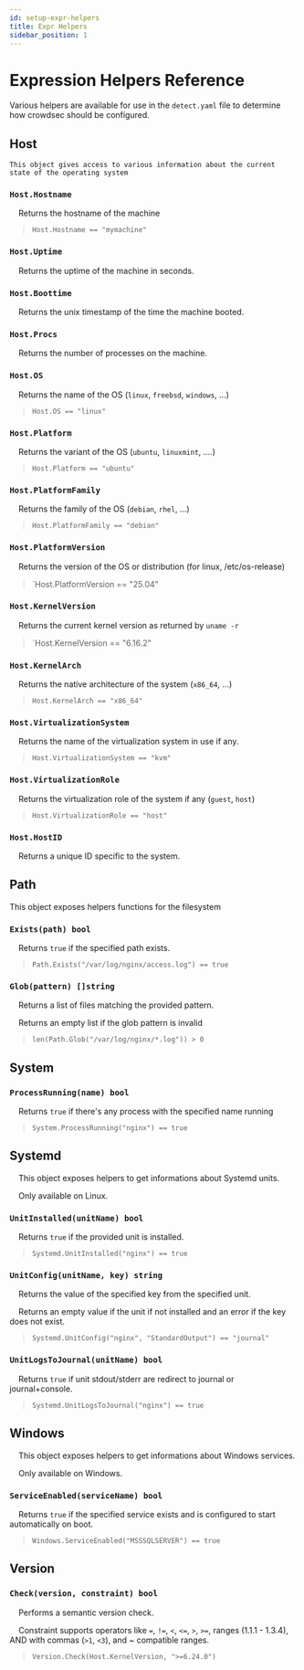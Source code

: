 ```yaml
---
id: setup-expr-helpers
title: Expr Helpers
sidebar_position: 1
---
```


# Expression Helpers Reference

Various helpers are available for use in the `detect.yaml` file to determine how crowdsec should be configured.

## Host

    This object gives access to various information about the current state of the operating system

### `Host.Hostname`

&nbsp;&nbsp;&nbsp;&nbsp;Returns the hostname of the machine

> `Host.Hostname == "mymachine"`

### `Host.Uptime`

&nbsp;&nbsp;&nbsp;&nbsp;Returns the uptime of the machine in seconds.

### `Host.Boottime`

&nbsp;&nbsp;&nbsp;&nbsp;Returns the unix timestamp of the time the machine booted.

### `Host.Procs`

&nbsp;&nbsp;&nbsp;&nbsp;Returns the number of processes on the machine.

### `Host.OS`

&nbsp;&nbsp;&nbsp;&nbsp;Returns the name of the OS (`linux`, `freebsd`, `windows`, ...)

> `Host.OS == "linux"`

### `Host.Platform`

&nbsp;&nbsp;&nbsp;&nbsp;Returns the variant of the OS (`ubuntu`, `linuxmint`,  ....)

> `Host.Platform == "ubuntu"`

### `Host.PlatformFamily`

&nbsp;&nbsp;&nbsp;&nbsp;Returns the family of the OS (`debian`, `rhel`, ...)

> `Host.PlatformFamily == "debian"`

### `Host.PlatformVersion`

&nbsp;&nbsp;&nbsp;&nbsp;Returns the version of the OS or distribution (for linux, /etc/os-release)

> `Host.PlatformVersion == "25.04"

### `Host.KernelVersion`

&nbsp;&nbsp;&nbsp;&nbsp;Returns the current kernel version as returned by `uname -r`

> `Host.KernelVersion == "6.16.2"

### `Host.KernelArch`

&nbsp;&nbsp;&nbsp;&nbsp;Returns the native architecture of the system (`x86_64`, ...)

> `Host.KernelArch == "x86_64"`

### `Host.VirtualizationSystem`

&nbsp;&nbsp;&nbsp;&nbsp;Returns the name of the virtualization system in use if any.

> `Host.VirtualizationSystem == "kvm"`

### `Host.VirtualizationRole`

&nbsp;&nbsp;&nbsp;&nbsp;Returns the virtualization role of the system if any (`guest`, `host`)

> `Host.VirtualizationRole == "host"`

### `Host.HostID`

&nbsp;&nbsp;&nbsp;&nbsp;Returns a unique ID specific to the system.

## Path

This object exposes helpers functions for the filesystem

### `Exists(path) bool`

&nbsp;&nbsp;&nbsp;&nbsp;Returns `true` if the specified path exists.

> `Path.Exists("/var/log/nginx/access.log") == true`

### `Glob(pattern) []string`

&nbsp;&nbsp;&nbsp;&nbsp;Returns a list of files matching the provided pattern.

&nbsp;&nbsp;&nbsp;&nbsp;Returns an empty list if the glob pattern is invalid

> `len(Path.Glob("/var/log/nginx/*.log")) > 0`

## System

### `ProcessRunning(name) bool`

&nbsp;&nbsp;&nbsp;&nbsp;Returns `true` if there's any process with the specified name running

> `System.ProcessRunning("nginx") == true`

## Systemd

&nbsp;&nbsp;&nbsp;&nbsp;This object exposes helpers to get informations about Systemd units.

&nbsp;&nbsp;&nbsp;&nbsp;Only available on Linux.

### `UnitInstalled(unitName) bool`

&nbsp;&nbsp;&nbsp;&nbsp;Returns `true` if the provided unit is installed.

> `Systemd.UnitInstalled("nginx") == true`

### `UnitConfig(unitName, key) string`

&nbsp;&nbsp;&nbsp;&nbsp;Returns the value of the specified key from the specified unit.

&nbsp;&nbsp;&nbsp;&nbsp;Returns an empty value if the unit if not installed and an error if the key does not exist.

> `Systemd.UnitConfig("nginx", "StandardOutput") == "journal"`

### `UnitLogsToJournal(unitName) bool`

&nbsp;&nbsp;&nbsp;&nbsp;Returns `true` if unit stdout/stderr are redirect to journal or journal+console.

> `Systemd.UnitLogsToJournal("nginx") == true`

## Windows

&nbsp;&nbsp;&nbsp;&nbsp;This object exposes helpers to get informations about Windows services.

&nbsp;&nbsp;&nbsp;&nbsp;Only available on Windows.

### `ServiceEnabled(serviceName) bool`

&nbsp;&nbsp;&nbsp;&nbsp;Returns `true` if the specified service exists and is configured to start automatically on boot.

> `Windows.ServiceEnabled("MSSSQLSERVER") == true`

## Version

### `Check(version, constraint) bool`

&nbsp;&nbsp;&nbsp;&nbsp;Performs a semantic version check.

&nbsp;&nbsp;&nbsp;&nbsp;Constraint supports operators like `=`, `!=`, `<`, `<=`, `>`, `>=`, ranges (1.1.1 - 1.3.4), AND with commas (`>1`, `<3`), and ~ compatible ranges.

> `Version.Check(Host.KernelVersion, ">=6.24.0")`
